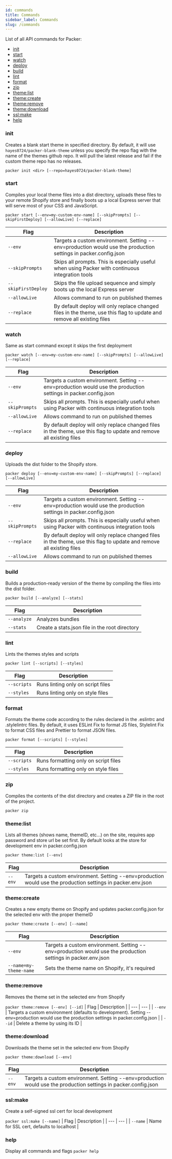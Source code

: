 ```yaml
---
id: commands
title: Commands
sidebar_label: Commands
slug: /commands
---
```


List of all API commands for Packer:
- [init](#init)
- [start](#start)
- [watch](#watch)
- [deploy](#deploy)
- [build](#build)
- [lint](#lint)
- [format](#format)
- [zip](#zip)
- [theme:list](#theme:list)
- [theme:create](#theme:create)
- [theme:remove](#theme:remove)
- [theme:download](#theme:download)
- [ssl:make](#ssl:make)
- [help](#help)

### init
Creates a blank start theme in specified directory. By default, it will use `hayes0724/packer-blank-theme`
unless you specify the repo flag with the name of the themes github repo. It will pull the latest release and fail
if the custom theme repo has no releases.

``
packer init <dir> [--repo=hayes0724/packer-blank-theme]
``

### start
Compiles your local theme files into a dist directory, uploads these files to your remote Shopify store and finally
boots up a local Express server that will serve most of your CSS and JavaScript.

``
packer start [--env=my-custom-env-name] [--skipPrompts] [--skipFirstDeploy] [--allowLive] [--replace]
``

| Flag | Description |
| --- | --- |
| `--env` | Targets a custom environment. Setting --env=production would use the production settings in packer.config.json |
| `--skipPrompts` | Skips all prompts. This is especially useful when using Packer with continuous integration tools |
| `--skipFirstDeploy` | Skips the file upload sequence and simply boots up the local Express server |
| `--allowLive` | Allows command to run on published themes |
| `--replace` | By default deploy will only replace changed files in the theme, use this flag to update and remove all existing files |

### watch
Same as start command except it skips the first deployment

``
packer watch [--env=my-custom-env-name] [--skipPrompts] [--allowLive] [--replace]
``

| Flag | Description |
| --- | --- |
| `--env` | Targets a custom environment. Setting --env=production would use the production settings in packer.config.json |
| `--skipPrompts` | Skips all prompts. This is especially useful when using Packer with continuous integration tools |
| `--allowLive` | Allows command to run on published themes |
| `--replace` | By default deploy will only replace changed files in the theme, use this flag to update and remove all existing files |

### deploy
Uploads the dist folder to the Shopify store.

``
packer deploy [--env=my-custom-env-name] [--skipPrompts] [--replace] [--allowLive]
``

| Flag | Description |
| --- | --- |
| `--env` | Targets a custom environment. Setting --env=production would use the production settings in packer.config.json |
| `--skipPrompts` | Skips all prompts. This is especially useful when using Packer with continuous integration tools |
| `--replace` | By default deploy will only replace changed files in the theme, use this flag to update and remove all existing files |
| `--allowLive` | Allows command to run on published themes |

### build
Builds a production-ready version of the theme by compiling the files into the dist folder.

``
packer build [--analyze] [--stats]
``

| Flag | Description |
| --- | --- |
| `--analyze` | Analyzes bundles |
| `--stats` | Create a stats.json file in the root directory |

### lint
Lints the themes styles and scripts

``
packer lint [--scripts] [--styles]
``

| Flag | Description |
| --- | --- |
| `--scripts` | Runs linting only on script files |
| `--styles` | Runs linting only on style files |

### format
Formats the theme code according to the rules declared in the .eslintrc and .stylelintrc files. By default, it uses
ESLint Fix to format JS files, Stylelint Fix to format CSS files and Prettier to format JSON files.

``
packer format [--scripts] [--styles]
``

| Flag | Description |
| --- | --- |
| `--scripts` | Runs formatting only on script files |
| `--styles` | Runs formatting only on style files |

### zip
Compiles the contents of the dist directory and creates a ZIP file in the root of the project.

``
packer zip
``

### theme:list
Lists all themes (shows name, themeID, etc...) on the site, requires app password and store url be set first. By default looks at the store for development env in packer.config.json

``
packer theme:list [--env]
``

| Flag | Description |
| --- | --- |
| `--env` | Targets a custom environment. Setting --env=production would use the production settings in packer.env.json |

### theme:create
Creates a new empty theme on Shopify and updates packer.config.json for the selected env with the proper themeID

``
packer theme:create [--env] [--name]
``

| Flag | Description |
| --- | --- |
| `--env` | Targets a custom environment. Setting --env=production would use the production settings in packer.env.json |
| `--name=my-theme-name` | Sets the theme name on Shopify, it's required |

### theme:remove
Removes the theme set in the selected env from Shopify

``
packer theme:remove [--env] [--id]
``
| Flag | Description |
| --- | --- |
| `--env` | Targets a custom environment (defaults to development). Setting --env=production would use the production settings in packer.config.json |
| `--id` | Delete a theme by using its ID  |

### theme:download
Downloads the theme set in the selected env from Shopify

``
packer theme:download [--env]
``

| Flag | Description |
| --- | --- |
| `--env` | Targets a custom environment. Setting --env=production would use the production settings in packer.config.json |

### ssl:make
Create a self-signed ssl cert for local development

``
packer ssl:make [--name]
``
| Flag | Description |
| --- | --- |
| `--name` | Name for SSL cert, defaults to localhost |


### help
Display all commands and flags
``
packer help
``